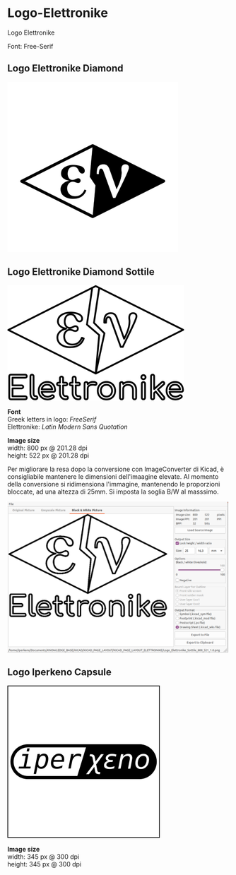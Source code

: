# Logo-Elettronike
Logo Elettronike

Font: Free-Serif

## Logo Elettronike Diamond

![Logo Elettronike Diamond](
./ev-diamond/logo_elettronike_rombo_square.png
)

## Logo Elettronike Diamond Sottile

![Logo Elettronike Diamond Sottile](
./ev-diamond-sottile/Logo_Elettronike_Sottile_400x261.png)

**Font**   
Greek letters in logo: *FreeSerif*    
Elettronike: *Latin Modern Sans Quotation*    


**Image size**   
width:  800 px @ 201.28 dpi   
height: 522 px @ 201.28 dpi   

Per migliorare la resa dopo la conversione con ImageConverter di Kicad,
è consigliabile mantenere le dimensioni dell'imaagine elevate.
Al momento della conversione si ridimensiona l'immagine, 
mantenendo le proporzioni bloccate, ad una altezza di 25mm.
Si imposta la soglia B/W al masssimo.

<img src="./ev-diamond-sottile/Logo_ev_sottile_kicad.png" 
alt="Logo Elettronike Diamond Sottile export to Kicad" 
style="width:500px;"/>


## Logo Iperkeno Capsule

![Logo Iperkeno Capsule](
./ix-capsule/logo-iperkeno-capsule.png
)

**Image size**   
width:  345 px @ 300 dpi   
height: 345 px @ 300 dpi   

